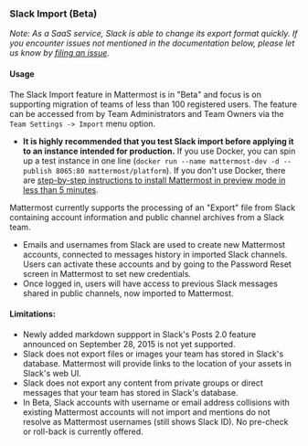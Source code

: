### Slack Import (Beta)

*Note: As a SaaS service, Slack is able to change its export format quickly. If you encounter issues not mentioned in the documentation below, please let us know by [filing an issue](https://github.com/mattermost/platform/issues).*

#### Usage

The Slack Import feature in Mattermost is in "Beta" and focus is on supporting migration of teams of less than 100 registered users. The feature can be accessed from by Team Administrators and Team Owners via the `Team Settings -> Import` menu option. 

- **It is highly recommended that you test Slack import before applying it to an instance intended for production.** If you use Docker, you can spin up a test instance in one line (`docker run --name mattermost-dev -d --publish 8065:80 mattermost/platform`). If you don't use Docker, there are [step-by-step instructions to install Mattermost in preview mode in less than 5 minutes](../install/Docker-Single-Container.md).

Mattermost currently supports the processing of an "Export" file from Slack containing account information and public channel archives from a Slack team.   

- Emails and usernames from Slack are used to create new Mattermost accounts, connected to messages history in imported Slack channels. Users can activate these accounts and by going to the Password Reset screen in Mattermost to set new credentials. 
- Once logged in, users will have access to previous Slack messages shared in public channels, now imported to Mattermost.

#### Limitations: 

- Newly added markdown suppport in Slack's Posts 2.0 feature announced on September 28, 2015 is not yet supported. 
- Slack does not export files or images your team has stored in Slack's database. Mattermost will provide links to the location of your assets in Slack's web UI.
- Slack does not export any content from private groups or direct messages that your team has stored in Slack's database. 
- In Beta, Slack accounts with username or email address collisions with existing Mattermost accounts will not import and mentions do not resolve as Mattermost usernames (still shows Slack ID). No pre-check or roll-back is currently offered. 

